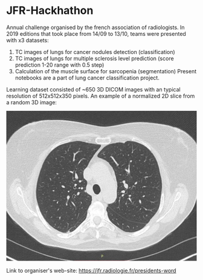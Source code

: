 # JFR-Hackhathon
Annual challenge organised by the french association of radiologists. In 2019 editions that took place from 14/09 to 13/10, teams were presented with x3 datasets:
1. TC images of lungs for cancer nodules detection (classification)
2. TC images of lungs for multiple sclerosis level prediction (score prediction 1-20 range with 0.5 step)
3. Calculation of the muscle surface for sarcopenia (segmentation)
Present notebooks are a part of lung cancer classification project.

Learning dataset consisted of ~650 3D DICOM images with an typical resolution of 512x512x350 pixels.
An example of a normalized 2D slice from a random 3D image:

![alt text](https://github.com/IgorVG/jfr-challenge/blob/master/2D-slice-sample.jpg)

Link to organiser's web-site:
https://jfr.radiologie.fr/presidents-word
